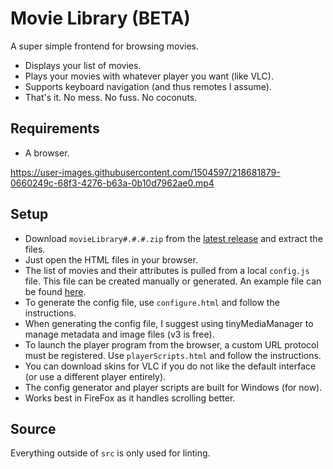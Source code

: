# Movie Library (BETA)

A super simple frontend for browsing movies.

- Displays your list of movies.
- Plays your movies with whatever player you want (like VLC).
- Supports keyboard navigation (and thus remotes I assume).
- That's it. No mess. No fuss. No coconuts.


## Requirements

- A browser.


https://user-images.githubusercontent.com/1504597/218681879-0660249c-68f3-4276-b63a-0b10d7962ae0.mp4


## Setup

- Download `movieLibrary#.#.#.zip` from the [latest release](https://github.com/yo1dog/movie-library/releases/latest) and extract the files.
- Just open the HTML files in your browser.
- The list of movies and their attributes is pulled from a local `config.js` file. This file can be created manually or generated. An example file can be found [here](./src/config.example.js).
- To generate the config file, use `configure.html` and follow the instructions.
- When generating the config file, I suggest using tinyMediaManager to manage metadata and image files (v3 is free).
- To launch the player program from the browser, a custom URL protocol must be registered. Use `playerScripts.html` and follow the instructions.
- You can download skins for VLC if you do not like the default interface (or use a different player entirely).
- The config generator and player scripts are built for Windows (for now).
- Works best in FireFox as it handles scrolling better.


## Source

Everything outside of `src` is only used for linting.
